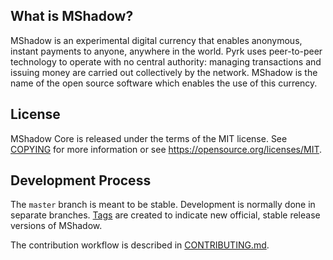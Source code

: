 What is MShadow?
----------------

MShadow is an experimental digital currency that enables anonymous, instant
payments to anyone, anywhere in the world. Pyrk uses peer-to-peer technology
to operate with no central authority: managing transactions and issuing money
are carried out collectively by the network. MShadow is the name of the open
source software which enables the use of this currency.

License
-------
MShadow Core is released under the terms of the MIT license. See [COPYING](COPYING) for more
information or see https://opensource.org/licenses/MIT.

Development Process
-------------------

The `master` branch is meant to be stable. Development is normally done in separate branches.
[Tags](https://github.com/MShadowCore/MShadow/tags) are created to indicate new official,
stable release versions of MShadow.

The contribution workflow is described in [CONTRIBUTING.md](CONTRIBUTING.md).
